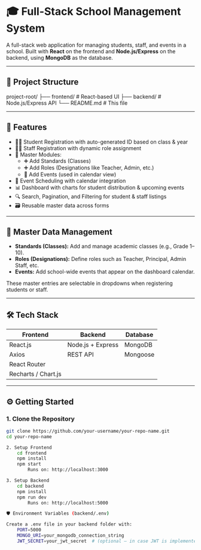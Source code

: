 # 🎓 Full-Stack School Management System

A full-stack web application for managing students, staff, and events in a school. Built with **React** on the frontend and **Node.js/Express** on the backend, using **MongoDB** as the database.

---

## 📁 Project Structure

project-root/
├── frontend/ # React-based UI
├── backend/ # Node.js/Express API
└── README.md # This file

---

## 🚀 Features

- 🧑‍🎓 Student Registration with auto-generated ID based on class & year
- 🧑‍🏫 Staff Registration with dynamic role assignment
- 🧩 Master Modules:
  - ➕ Add Standards (Classes)
  - ➕ Add Roles (Designations like Teacher, Admin, etc.)
  - 📅 Add Events (used in calendar view)
- 📅 Event Scheduling with calendar integration
- 📊 Dashboard with charts for student distribution & upcoming events
- 🔍 Search, Pagination, and Filtering for student & staff listings
- 🗃️ Reusable master data across forms

---

## 🧩 Master Data Management

- **Standards (Classes):** Add and manage academic classes (e.g., Grade 1–10).
- **Roles (Designations):** Define roles such as Teacher, Principal, Admin Staff, etc.
- **Events:** Add school-wide events that appear on the dashboard calendar.

These master entries are selectable in dropdowns when registering students or staff.

---

## 🛠️ Tech Stack

| Frontend           | Backend           | Database     |
|--------------------|-------------------|--------------|
| React.js           | Node.js + Express | MongoDB      |
| Axios              | REST API          | Mongoose     |
| React Router       |                   |              |
| Recharts / Chart.js|                   |              |

---

## ⚙️ Getting Started

### 1. Clone the Repository

```bash
git clone https://github.com/your-username/your-repo-name.git
cd your-repo-name

2. Setup Frontend
    cd frontend
    npm install
    npm start
        Runs on: http://localhost:3000

3. Setup Backend
    cd backend
    npm install
    npm run dev
        Runs on: http://localhost:5000

🛡️ Environment Variables (backend/.env)

Create a .env file in your backend folder with:
    PORT=5000
    MONGO_URI=your_mongodb_connection_string
    JWT_SECRET=your_jwt_secret  # (optional – in case JWT is implemented later)

